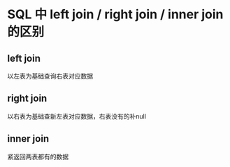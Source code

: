 # SQL 中 left join / right join / inner join 的区别

## left join 

以左表为基础查询右表对应数据

## right join

以右表为基础查新左表对应数据，右表没有的补null

## inner join

紧返回两表都有的数据